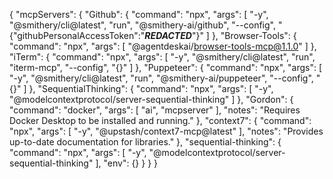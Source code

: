 {
  "mcpServers": {
    "Github": {
      "command": "npx",
      "args": [
        "-y",
        "@smithery/cli@latest",
        "run",
        "@smithery-ai/github",
        "--config",
        "{\"githubPersonalAccessToken\":\"***REDACTED***\"}"
      ]
    },
    "Browser-Tools": {
      "command": "npx",
      "args": [
        "@agentdeskai/browser-tools-mcp@1.1.0"
      ]
    },
    "iTerm": {
      "command": "npx",
      "args": [
        "-y",
        "@smithery/cli@latest",
        "run",
        "iterm-mcp",
        "--config",
        "{}"
      ]
    },
    "Puppeteer": {
      "command": "npx",
      "args": [
        "-y",
        "@smithery/cli@latest",
        "run",
        "@smithery-ai/puppeteer",
        "--config",
        "{}"
      ]
    },
    "SequentialThinking": {
      "command": "npx",
      "args": [
        "-y",
        "@modelcontextprotocol/server-sequential-thinking"
      ]
    },
    "Gordon": {
      "command": "docker",
      "args": [
        "ai",
        "mcpserver"
      ],
      "notes": "Requires Docker Desktop to be installed and running."
    },
    "context7": {
      "command": "npx",
      "args": [
        "-y",
        "@upstash/context7-mcp@latest"
      ],
      "notes": "Provides up-to-date documentation for libraries."
    },
    "sequential-thinking": {
      "command": "npx",
      "args": [
        "-y",
        "@modelcontextprotocol/server-sequential-thinking"
      ],
      "env": {}
    }
  }
}

